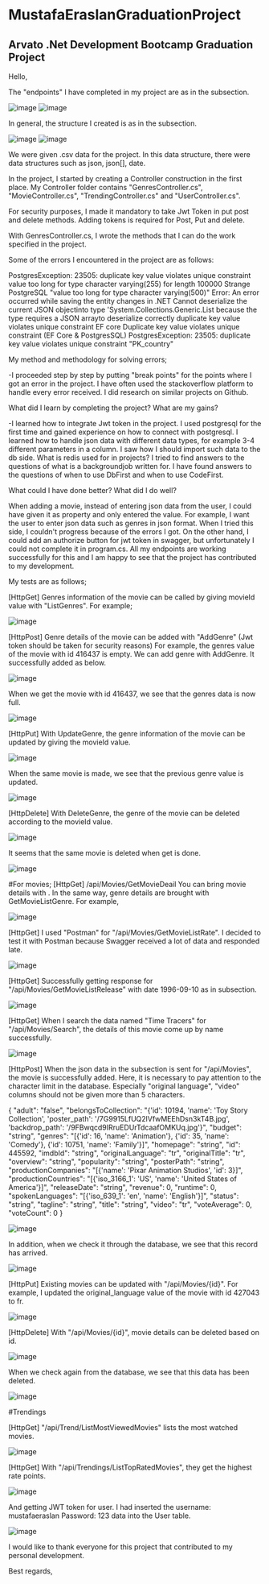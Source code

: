 # MustafaEraslanGraduationProject
## Arvato .Net Development Bootcamp Graduation Project

Hello, 

The "endpoints" I have completed in my project are as in the subsection. 

![image](https://user-images.githubusercontent.com/44713722/179116148-d20a74fe-b2de-4631-892f-6075f43d45e1.png)
![image](https://user-images.githubusercontent.com/44713722/179116167-706cac32-15d7-4626-809a-328607ef4169.png)

In general, the structure I created is as in the subsection.

![image](https://user-images.githubusercontent.com/44713722/179223561-4169b47f-73a4-4e9e-9c2a-d486e2f277d0.png)
![image](https://user-images.githubusercontent.com/44713722/179223639-1d692a25-f1ff-4a7f-ba7e-ee38ab396280.png)


We were given .csv data for the project. In this data structure, there were data structures such as json, json[], date.

In the project, I started by creating a Controller construction in the first place. My Controller folder contains "GenresController.cs", "MovieController.cs", "TrendingController.cs" and "UserController.cs".

For security purposes, I made it mandatory to take Jwt Token in put post and delete methods. Adding tokens is required for Post, Put and delete.

With GenresController.cs, I wrote the methods that I can do the work specified in the project.

Some of the errors I encountered in the project are as follows:

PostgresException: 23505: duplicate key value violates unique constraint
value too long for type character varying(255) for length 100000
Strange PostgreSQL "value too long for type character varying(500)"
Error: An error occurred while saving the entity changes in .NET
Cannot deserialize the current JSON objectinto type 'System.Collections.Generic.List because the type requires a JSON arrayto deserialize correctly
duplicate key value violates unique constraint EF core
Duplicate key value violates unique constraint (EF Core & PostgresSQL)
PostgresException: 23505: duplicate key value violates unique constraint "PK_country"

My method and methodology for solving errors;

-I proceeded step by step by putting "break points" for the points where I got an error in the project. I have often used the stackoverflow platform to handle every error received. I did research on similar projects on Github.

What did I learn by completing the project? What are my gains?

-I learned how to integrate Jwt token in the project. I used postgresql for the first time and gained experience on how to connect with postgresql. I learned how to handle json data with different data types, for example 3-4 different parameters in a column. I saw how I should import such data to the db side. What is redis used for in projects? I tried to find answers to the questions of what is a backgroundjob written for. I have found answers to the questions of when to use DbFirst and when to use CodeFirst.

What could I have done better? What did I do well?

When adding a movie, instead of entering json data from the user, I could have given it as property and only entered the value. For example, I want the user to enter json data such as genres in json format. When I tried this side, I couldn't progress because of the errors I got. On the other hand, I could add an authorize button for jwt token in swagger, but unfortunately I could not complete it in program.cs.
All my endpoints are working successfully for this and I am happy to see that the project has contributed to my development.

My tests are as follows;

[HttpGet] Genres information of the movie can be called by giving movieId value with "ListGenres".
For example;

![image](https://user-images.githubusercontent.com/44713722/179119297-2ea7287c-ef3a-43db-bdf2-09cf2794f92d.png)

[HttpPost] Genre details of the movie can be added with "AddGenre" (Jwt token should be taken for security reasons)
For example, the genres value of the movie with id 416437 is empty. We can add genre with AddGenre. It successfully added as below.

![image](https://user-images.githubusercontent.com/44713722/179119652-69440600-7ea9-4599-95ee-e9e64df310d0.png)

When we get the movie with id 416437, we see that the genres data is now full.

![image](https://user-images.githubusercontent.com/44713722/179120359-a3a8edd8-f330-42f9-aad3-578a295a12e3.png)

[HttpPut] With UpdateGenre, the genre information of the movie can be updated by giving the movieId value.

![image](https://user-images.githubusercontent.com/44713722/179120573-dc749913-6f3b-41ce-ae9c-ea5da9e5b712.png)

When the same movie is made, we see that the previous genre value is updated.

![image](https://user-images.githubusercontent.com/44713722/179120623-bb7d8f15-ecfa-4d28-ba6e-c42b45932f46.png)

[HttpDelete] With DeleteGenre, the genre of the movie can be deleted according to the movieId value.

![image](https://user-images.githubusercontent.com/44713722/179120847-9d233df4-adc0-44b5-a633-046e45a11468.png)

It seems that the same movie is deleted when get is done.

![image](https://user-images.githubusercontent.com/44713722/179120903-60cbc0ca-74f0-416c-99b8-362a4a6041dd.png)

#For movies;
[HttpGet] /api/Movies/GetMovieDeail You can bring movie details with . In the same way, genre details are brought with GetMovieListGenre.
For example,

![image](https://user-images.githubusercontent.com/44713722/179121072-f64f0165-19dc-4928-9b10-00032f62e3b4.png)

[HttpGet] I used "Postman" for "/api/Movies/GetMovieListRate". I decided to test it with Postman because Swagger received a lot of data and responded late.

![image](https://user-images.githubusercontent.com/44713722/179121450-6aae241c-1226-4e2c-b6d2-ae5ff1306674.png)

[HttpGet] Successfully getting response for "/api/Movies/GetMovieListRelease" with date 1996-09-10 as in subsection.

![image](https://user-images.githubusercontent.com/44713722/179121772-3ca06793-2042-4d14-95f8-1506f58d1291.png)

[HttpGet] When I search the data named "Time Tracers" for "/api/Movies/Search", the details of this movie come up by name successfully.

![image](https://user-images.githubusercontent.com/44713722/179121927-f7a1272f-3fde-483c-89aa-7b5e7ef3db49.png)

[HttpPost] When the json data in the subsection is sent for "/api/Movies", the movie is successfully added. Here, it is necessary to pay attention to the character limit in the database. Especially "original language", "video" columns should not be given more than 5 characters.

{
  "adult": "false",
  "belongsToCollection": "{'id': 10194, 'name': 'Toy Story Collection', 'poster_path': '/7G9915LfUQ2lVfwMEEhDsn3kT4B.jpg', 'backdrop_path': '/9FBwqcd9IRruEDUrTdcaafOMKUq.jpg'}",
  "budget": "string",
  "genres": "[{'id': 16, 'name': 'Animation'}, {'id': 35, 'name': 'Comedy'}, {'id': 10751, 'name': 'Family'}]",
  "homepage": "string",
  "id": 445592,
  "imdbId": "string",
  "originalLanguage": "tr",
  "originalTitle": "tr",
  "overview": "string",
  "popularity": "string",
  "posterPath": "string",
  "productionCompanies": "[{'name': 'Pixar Animation Studios', 'id': 3}]",
  "productionCountries": "[{'iso_3166_1': 'US', 'name': 'United States of America'}]",
  "releaseDate": "string",
  "revenue": 0,
  "runtime": 0,
  "spokenLanguages": "[{'iso_639_1': 'en', 'name': 'English'}]",
  "status": "string",
  "tagline": "string",
  "title": "string",
  "video": "tr",
  "voteAverage": 0,
  "voteCount": 0
}

![image](https://user-images.githubusercontent.com/44713722/179122683-a2c37edc-483b-4d2d-abc5-b033e492ad59.png)

In addition, when we check it through the database, we see that this record has arrived.

![image](https://user-images.githubusercontent.com/44713722/179122767-1799480f-474b-4328-b278-9611e03aa021.png)

[HttpPut] Existing movies can be updated with "/api/Movies/{id}". For example, I updated the original_language value of the movie with id 427043 to fr.

![image](https://user-images.githubusercontent.com/44713722/179123218-fd0606d1-e6e5-4fbe-b4b8-32a5c4c22e07.png)

[HttpDelete] With "/api/Movies/{id}", movie details can be deleted based on id.

![image](https://user-images.githubusercontent.com/44713722/179123379-696c1dec-ef92-476a-920e-b1c92db79bb3.png)

When we check again from the database, we see that this data has been deleted.

![image](https://user-images.githubusercontent.com/44713722/179123464-2e0f791c-baa2-43dc-87d0-3618bdd7da81.png)

#Trendings

[HttpGet] "/api/Trend/ListMostViewedMovies" lists the most watched movies.

![image](https://user-images.githubusercontent.com/44713722/179123839-765c6bb7-6198-4507-b1c9-a6359acc77ea.png)

[HttpGet] With "/api/Trendings/ListTopRatedMovies", they get the highest rate points.

![image](https://user-images.githubusercontent.com/44713722/179124045-922ffc60-f1be-44b5-ba6f-bd696c552a85.png)

And getting JWT token for user. I had inserted the username: mustafaeraslan Password: 123 data into the User table.

![image](https://user-images.githubusercontent.com/44713722/179124154-9d93c235-bb7d-45f0-957f-d643a3fc65a1.png)


I would like to thank everyone for this project that contributed to my personal development.

Best regards,
